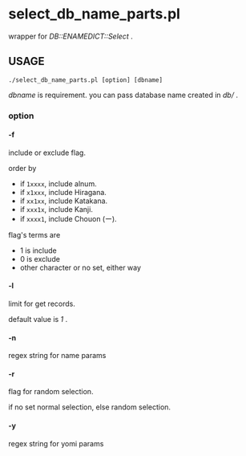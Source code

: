 select_db_name_parts.pl
====

wrapper for _DB::ENAMEDICT::Select_ .

## USAGE

```
./select_db_name_parts.pl [option] [dbname]
```

_dbname_ is requirement. you can pass database name created in _db/_ .

### option

#### -f

include or exclude flag.

order by

- if `1xxxx`, include alnum.
- if `x1xxx`, include Hiragana.
- if `xx1xx`, include Katakana.
- if `xxx1x`, include Kanji.
- if `xxxx1`, include Chouon (ー).

flag's terms are

- 1 is include
- 0 is exclude
- other character or no set, either way

#### -l

limit for get records.

default value is _1_ .

#### -n

regex string for name params

#### -r

flag for random selection.

if no set normal selection, else random selection.

#### -y

regex string for yomi params

